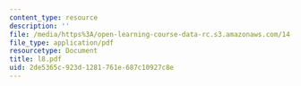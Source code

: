 ```yaml
---
content_type: resource
description: ''
file: /media/https%3A/open-learning-course-data-rc.s3.amazonaws.com/14-30-introduction-to-statistical-method-in-economics-spring-2006/2de5365c923d1281761e687c10927c8e_l8.pdf
file_type: application/pdf
resourcetype: Document
title: l8.pdf
uid: 2de5365c-923d-1281-761e-687c10927c8e
---
```

